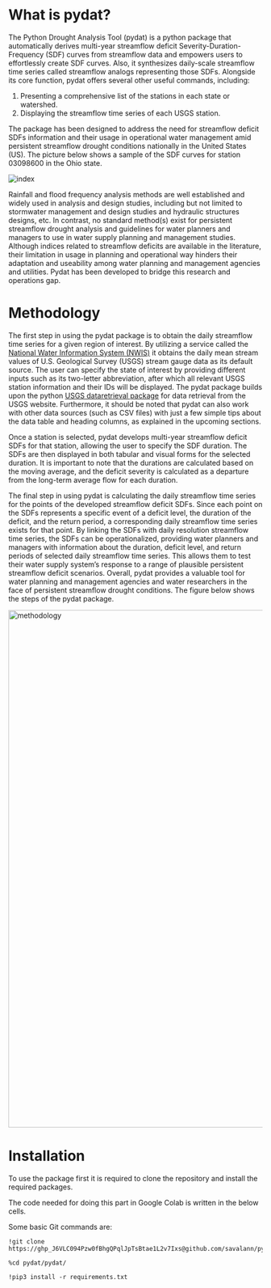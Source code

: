 # What is pydat?

 The Python Drought Analysis Tool (pydat) is a python package that automatically derives multi-year streamflow deficit Severity-Duration-Frequency (SDF) curves from streamflow data and empowers users to effortlessly create SDF curves. Also, it synthesizes daily-scale streamflow time series called streamflow analogs representing those SDFs. Alongside its core function, pydat offers several other useful commands, including:

1.	Presenting a comprehensive list of the stations in each state or watershed. 
2.	Displaying the streamflow time series of each USGS station.

 The package has been designed to address the need for streamflow deficit SDFs information and their usage in operational water management amid persistent streamflow drought conditions nationally in the United States (US). The picture below shows a sample of the SDF curves for station 03098600 in the Ohio state. 
 
 ![index](https://user-images.githubusercontent.com/67179927/226765480-5383293e-856c-4ce3-8d6a-495e0418a55c.png)
 
 
 Rainfall and flood frequency analysis methods are well established and widely used in analysis and design studies, including but not limited to stormwater management and design studies and hydraulic structures designs, etc. In contrast, no standard method(s) exist for persistent streamflow drought analysis and guidelines for water planners and managers to use in water supply planning and management studies. Although indices related to streamflow deficits are available in the literature, their limitation in usage in planning and operational way hinders their adaptation and useability among water planning and management agencies and utilities. Pydat has been developed to bridge this research and operations gap.

# Methodology

 The first step in using the pydat package is to obtain the daily streamflow time series for a given region of interest. By utilizing a service called the [National Water Information System (NWIS)](https://waterdata.usgs.gov/nwis/) it obtains the daily mean stream values of U.S. Geological Survey (USGS) stream gauge data as its default source. The user can specify the state of interest by providing different inputs such as its two-letter abbreviation, after which all relevant USGS station information and their IDs will be displayed. The pydat package builds upon the python [USGS dataretrieval package](https://github.com/DOI-USGS/dataretrieval-python/) for data retrieval from the USGS website. Furthermore, it should be noted that pydat can also work with other data sources (such as CSV files) with just a few simple tips about the data table and heading columns, as explained in the upcoming sections. 
 
 Once a station is selected, pydat develops multi-year streamflow deficit SDFs for that station, allowing the user to specify the SDF duration. The SDFs are then displayed in both tabular and visual forms for the selected duration. It is important to note that the durations are calculated based on the moving average, and the deficit severity is calculated as a departure from the long-term average flow for each duration.
 
 The final step in using pydat is calculating the daily streamflow time series for the points of the developed streamflow deficit SDFs. Since each point on the SDFs represents a specific event of a deficit level, the duration of the deficit, and the return period, a corresponding daily streamflow time series exists for that point. By linking the SDFs with daily resolution streamflow time series, the SDFs can be operationalized, providing water planners and managers with information about the duration, deficit level, and return periods of selected daily streamflow time series. This allows them to test their water supply system’s response to a range of plausible persistent streamflow deficit scenarios. Overall, pydat provides a valuable tool for water planning and management agencies and water researchers in the face of persistent streamflow drought conditions. The figure below shows the steps of the pydat package.
 
 <img width="1024" alt="methodology" src="https://user-images.githubusercontent.com/67179927/226766889-523091ce-c749-484f-8987-c7a98560cea3.png">

# Installation

To use the package first it is required to clone the repository and install the required packages. 

The code needed for doing this part in Google Colab is written in the below cells. 

Some basic Git commands are:
```
!git clone https://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@github.com/savalann/pydat.git

%cd pydat/pydat/

!pip3 install -r requirements.txt
```


